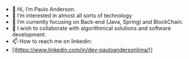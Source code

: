 - 👋 Hi, I’m Paulo Anderson.
- 👀 I’m interested in almost all sorts of technology
- 🌱 I’m currently focusing on Back-end (Java, Spring) and BlockChain.
- 💞️ I wish to collaborate with algorithmical solutions and software development.
- 📫 How to reach me on linkedin:
- [(https://www.linkedin.com/in/dev-pauloandersonlima/)]
<!---
Pucapuka/Pucapuka is a ✨ special ✨ repository because its `README.md` (this file) appears on your GitHub profile.
You can click the Preview link to take a look at your changes.
--->
